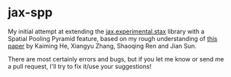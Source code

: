 # jax-spp
My initial attempt at extending the [jax.experimental.stax](https://github.com/google/jax) library with a Spatial Pooling Pyramid feature, based on my rough understanding of [this paper](https://arxiv.org/abs/1406.4729) by Kaiming He, Xiangyu Zhang, Shaoqing Ren and Jian Sun.  

There are most certainly errors and bugs, but if you let me know or send me a pull request, I'll try to fix it/use your suggestions!
